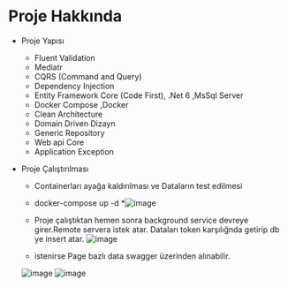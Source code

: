 # Proje Hakkında
  * Proje Yapısı
     *  Fluent Validation
     *  Mediatr 
     *  CQRS (Command and Query)
     *  Dependency Injection
     *  Entity Framework Core (Code First), .Net 6 ,MsSql Server
     *  Docker Compose ,Docker
     *  Clean Architecture
     *  Domain Driven Dizayn
     *  Generic Repository
     *  Web api Core
     *  Application  Exception
  * Proje Çalıştırılması
     *  Containerları ayağa kaldırılması ve Dataların  test edilmesi
       *   docker-compose  up -d
       *![image](https://user-images.githubusercontent.com/80510214/209159213-c0f32b5a-4e31-4c42-8061-3ae0f548e71f.png)
       * Proje  çalıştıktan hemen sonra background service devreye girer.Remote servera istek atar. Dataları token karşılığnda getirip db ye insert atar.
   ![image](https://user-images.githubusercontent.com/80510214/209159604-537ddc2e-9f79-4acd-b4fb-63a59f0746c4.png)
      
       * istenirse Page bazlı data swagger üzerinden alınabilir. 
       
       ![image](https://user-images.githubusercontent.com/80510214/209159945-41841dd7-3362-4084-b323-723646826418.png)
       ![image](https://user-images.githubusercontent.com/80510214/209160065-21841e0e-d658-4256-a66e-2727e66df3d5.png)


       
       
